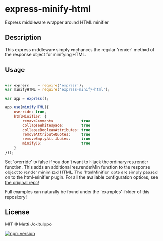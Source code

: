 # express-minify-html
Express middleware wrapper around HTML minifier

## Description

This express middleware simply enchances the regular 'render' method of the response object for minifying HTML.

## Usage

```js

var express    = require('express');
var minifyHTML = require('express-minify-html');

var app = express();

app.use(minifyHTML({
    override: true,
    htmlMinifier: {
        removeComments:            true,
        collapseWhitespace:        true,
        collapseBooleanAttributes: true,
        removeAttributeQuotes:     true,
        removeEmptyAttributes:     true,
        minifyJS:                  true
    }
}));

```
Set 'override' to false if you don't want to hijack the ordinary res.render function. This adds an additional res.renderMin function to the response object to render minimized HTML. The 'htmlMinifier' opts are simply passed on to the html-minifier plugin. For all the available configuration options, see [the original repo!](https://github.com/kangax/html-minifier/blob/gh-pages/README.md)

Full examples can naturally be found under the 'examples'-folder of this repository!

## License

MIT © [Matti Jokitulppo](http://mattij.com)


[![npm version](https://badge.fury.io/js/express-minify-html.svg)](https://badge.fury.io/js/express-minify-html)

